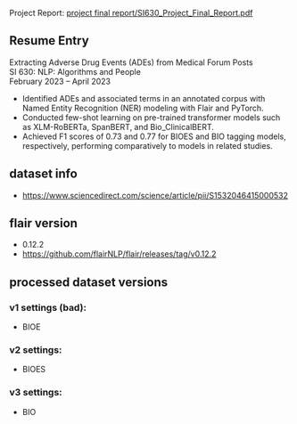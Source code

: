 

Project Report: [project final report/SI630_Project_Final_Report.pdf](https://github.com/Unusuala1l2e3x4/Extracting-ADEs-from-Medical-Forum-Posts/blob/main/project%20final%20report/SI630_Project_Final_Report.pdf)

## Resume Entry
Extracting Adverse Drug Events (ADEs) from Medical Forum Posts\
SI 630: NLP: Algorithms and People\
February 2023 – April 2023
-	Identified ADEs and associated terms in an annotated corpus with Named Entity Recognition (NER) modeling with Flair and PyTorch.
-	Conducted few-shot learning on pre-trained transformer models such as XLM-RoBERTa, SpanBERT, and Bio_ClinicalBERT.
-	Achieved F1 scores of 0.73 and 0.77 for BIOES and BIO tagging models, respectively, performing comparatively to models in related studies.


## dataset info
- https://www.sciencedirect.com/science/article/pii/S1532046415000532


## flair version
- 0.12.2
- https://github.com/flairNLP/flair/releases/tag/v0.12.2


## processed dataset versions
### v1 settings (bad):
- BIOE

### v2 settings:
- BIOES

### v3 settings:
- BIO
